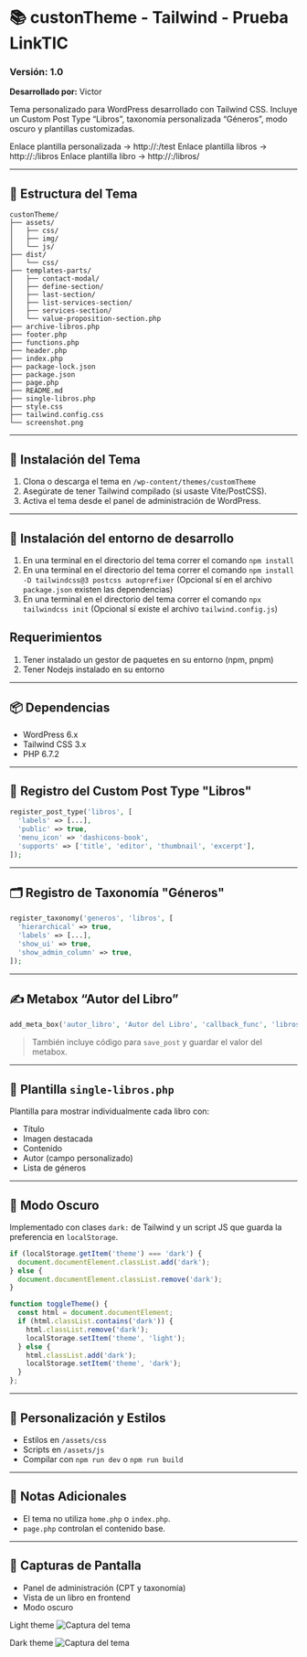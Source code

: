 
# 📚 custonTheme - Tailwind - Prueba LinkTIC 

### Versión: 1.0  
**Desarrollado por:** Victor  

Tema personalizado para WordPress desarrollado con Tailwind CSS. Incluye un Custom Post Type “Libros”, taxonomía personalizada “Géneros”, modo oscuro y plantillas customizadas.

Enlace plantilla personalizada ->  http://<domunio>:<puerto>/test
Enlace plantilla libros        ->  http://<domunio>:<puerto>/libros
Enlace plantilla libro        ->  http://<domunio>:<puerto>/libros/<slug titulo del libro>

---

## 📁 Estructura del Tema
```
custonTheme/
├── assets/
│   ├── css/
│   ├── img/
│   └── js/
├── dist/
│   └── css/
├── templates-parts/
│   ├── contact-modal/
│   ├── define-section/
│   ├── last-section/
│   ├── list-services-section/
│   ├── services-section/
│   └── value-proposition-section.php
├── archive-libros.php
├── footer.php
├── functions.php
├── header.php
├── index.php
├── package-lock.json
├── package.json
├── page.php
├── README.md
├── single-libros.php
├── style.css
├── tailwind.config.css
└── screenshot.png
```

---

## 🚀 Instalación del Tema
1. Clona o descarga el tema en `/wp-content/themes/customTheme`
2. Asegúrate de tener Tailwind compilado (si usaste Vite/PostCSS).
3. Activa el tema desde el panel de administración de WordPress.

---

## 🚀 Instalación del entorno de desarrollo
1. En una terminal en el directorio del tema correr el comando `npm install`
2. En una terminal en el directorio del tema correr el comando `npm install -D tailwindcss@3 postcss autoprefixer` (Opcional sí en el archivo `package.json` existen las dependencias)
3. En una terminal en el directorio del tema correr el comando `npx tailwindcss init` (Opcional sí existe el archivo `tailwind.config.js`)

## Requerimientos
1. Tener instalado un gestor de paquetes en su entorno (npm, pnpm)
2. Tener Nodejs instalado en su entorno


---

## 📦 Dependencias
- WordPress 6.x
- Tailwind CSS 3.x
- PHP 6.7.2

---

## 📝 Registro del Custom Post Type "Libros"
```php
register_post_type('libros', [
  'labels' => [...],
  'public' => true,
  'menu_icon' => 'dashicons-book',
  'supports' => ['title', 'editor', 'thumbnail', 'excerpt'],
]);
```

---

## 🗂️ Registro de Taxonomía "Géneros"
```php
register_taxonomy('generos', 'libros', [
  'hierarchical' => true,
  'labels' => [...],
  'show_ui' => true,
  'show_admin_column' => true,
]);
```

---

## ✍️ Metabox “Autor del Libro”
```php
add_meta_box('autor_libro', 'Autor del Libro', 'callback_func', 'libros');
```

> También incluye código para `save_post` y guardar el valor del metabox.

---

## 📄 Plantilla `single-libros.php`
Plantilla para mostrar individualmente cada libro con:
- Título
- Imagen destacada
- Contenido
- Autor (campo personalizado)
- Lista de géneros

---

## 🌙 Modo Oscuro
Implementado con clases `dark:` de Tailwind y un script JS que guarda la preferencia en `localStorage`.

```js
if (localStorage.getItem('theme') === 'dark') {
  document.documentElement.classList.add('dark');
} else {
  document.documentElement.classList.remove('dark');
}

function toggleTheme() {
  const html = document.documentElement;
  if (html.classList.contains('dark')) {
    html.classList.remove('dark');
    localStorage.setItem('theme', 'light');
  } else {
    html.classList.add('dark');
    localStorage.setItem('theme', 'dark');
  }
};
```

---

## 🎨 Personalización y Estilos
- Estilos en `/assets/css`
- Scripts en `/assets/js`
- Compilar con `npm run dev` o `npm run build`

---

## 📝 Notas Adicionales
- El tema no utiliza `home.php` o `index.php`.
- `page.php` controlan el contenido base.

---

## 📸 Capturas de Pantalla
- Panel de administración (CPT y taxonomía)
- Vista de un libro en frontend
- Modo oscuro

Light theme
![Captura del tema](./screenshot.png)

Dark theme
![Captura del tema](./screenshot-darktheme.png)

